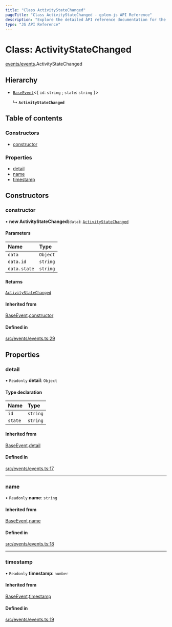 ```yaml
---
title: "Class ActivityStateChanged"
pageTitle: "Class ActivityStateChanged - golem-js API Reference"
description: "Explore the detailed API reference documentation for the Class ActivityStateChanged within the golem-js SDK for the Golem Network."
type: "JS API Reference"
---
```

# Class: ActivityStateChanged

[events/events](../modules/events_events).ActivityStateChanged

## Hierarchy

- [`BaseEvent`](events_events.BaseEvent)\<\{ `id`: `string` ; `state`: `string`  }\>

  ↳ **`ActivityStateChanged`**

## Table of contents

### Constructors

- [constructor](events_events.ActivityStateChanged#constructor)

### Properties

- [detail](events_events.ActivityStateChanged#detail)
- [name](events_events.ActivityStateChanged#name)
- [timestamp](events_events.ActivityStateChanged#timestamp)

## Constructors

### constructor

• **new ActivityStateChanged**(`data`): [`ActivityStateChanged`](events_events.ActivityStateChanged)

#### Parameters

| Name | Type |
| :------ | :------ |
| `data` | `Object` |
| `data.id` | `string` |
| `data.state` | `string` |

#### Returns

[`ActivityStateChanged`](events_events.ActivityStateChanged)

#### Inherited from

[BaseEvent](events_events.BaseEvent).[constructor](events_events.BaseEvent#constructor)

#### Defined in

[src/events/events.ts:29](https://github.com/golemfactory/golem-js/blob/7cee55b/src/events/events.ts#L29)

## Properties

### detail

• `Readonly` **detail**: `Object`

#### Type declaration

| Name | Type |
| :------ | :------ |
| `id` | `string` |
| `state` | `string` |

#### Inherited from

[BaseEvent](events_events.BaseEvent).[detail](events_events.BaseEvent#detail)

#### Defined in

[src/events/events.ts:17](https://github.com/golemfactory/golem-js/blob/7cee55b/src/events/events.ts#L17)

___

### name

• `Readonly` **name**: `string`

#### Inherited from

[BaseEvent](events_events.BaseEvent).[name](events_events.BaseEvent#name)

#### Defined in

[src/events/events.ts:18](https://github.com/golemfactory/golem-js/blob/7cee55b/src/events/events.ts#L18)

___

### timestamp

• `Readonly` **timestamp**: `number`

#### Inherited from

[BaseEvent](events_events.BaseEvent).[timestamp](events_events.BaseEvent#timestamp)

#### Defined in

[src/events/events.ts:19](https://github.com/golemfactory/golem-js/blob/7cee55b/src/events/events.ts#L19)

